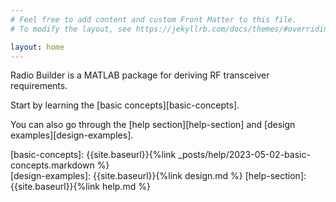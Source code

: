 ```yaml
---
# Feel free to add content and custom Front Matter to this file.
# To modify the layout, see https://jekyllrb.com/docs/themes/#overriding-theme-defaults

layout: home
---
```


Radio Builder is a MATLAB package for deriving RF transceiver requirements.

Start by learning the [basic concepts][basic-concepts].

You can also go through the [help section][help-section] and [design examples][design-examples].


[basic-concepts]: {{site.baseurl}}{%link _posts/help/2023-05-02-basic-concepts.markdown %}  
[design-examples]: {{site.baseurl}}{%link design.md %}
[help-section]: {{site.baseurl}}{%link help.md %}
